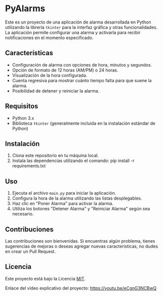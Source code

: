 # PyAlarms

Este es un proyecto de una aplicación de alarma desarrollada en Python utilizando la librería `tkinter` para la interfaz gráfica y otras funcionalidades. La aplicación permite configurar una alarma y activarla para recibir notificaciones en el momento especificado.

## Características

- Configuración de alarma con opciones de hora, minutos y segundos.
- Opción de formato de 12 horas (AM/PM) o 24 horas.
- Visualización de la hora configurada.
- Cuenta regresiva para mostrar cuánto tiempo falta para que suene la alarma.
- Posibilidad de detener y reiniciar la alarma.

## Requisitos

- Python 3.x
- Biblioteca `tkinter` (generalmente incluida en la instalación estándar de Python)

## Instalación

1. Clona este repositorio en tu máquina local.
2. Instala las dependencias utilizando el comando:
   pip install -r requirements.txt

## Uso

1. Ejecuta el archivo `main.py` para iniciar la aplicación.
2. Configura la hora de la alarma utilizando las listas desplegables.
3. Haz clic en "Poner Alarma" para activar la alarma.
4. Utiliza los botones "Detener Alarma" y "Reiniciar Alarma" según sea necesario.

## Contribuciones

Las contribuciones son bienvenidas. Si encuentras algún problema, tienes sugerencias de mejoras o deseas agregar nuevas características, no dudes en crear un Pull Request.

## Licencia

Este proyecto está bajo la Licencia [MIT](LICENSE).

Enlace del vídeo explicativo del proyecto: https://youtu.be/eCgnG3NCBwQ
